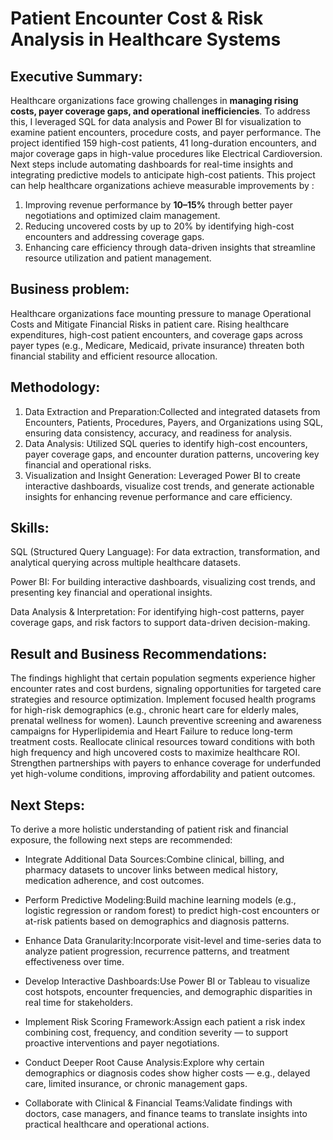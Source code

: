 # Patient Encounter Cost & Risk Analysis in Healthcare Systems

## Executive Summary:
Healthcare organizations face growing challenges in **managing rising costs, payer coverage gaps, and operational inefficiencies**. To address this, I leveraged SQL for data analysis and Power BI for visualization to examine patient encounters, procedure costs, and payer performance. The project identified 159 high-cost patients, 41 long-duration encounters, and major coverage gaps in high-value procedures like Electrical Cardioversion.
Next steps include automating dashboards for real-time insights and integrating predictive models to anticipate high-cost patients.
This project can help healthcare organizations achieve measurable improvements by :
1) Improving revenue performance by **10–15%** through better payer negotiations and optimized claim management.
2) Reducing uncovered costs by up to 20% by identifying high-cost encounters and addressing coverage gaps.
3) Enhancing care efficiency through data-driven insights that streamline resource utilization and patient management.

## Business problem: 

Healthcare organizations face mounting pressure to manage Operational Costs and Mitigate Financial Risks in patient care. Rising healthcare expenditures, high-cost patient encounters, and coverage gaps across payer types (e.g., Medicare, Medicaid, private insurance) threaten both financial stability and efficient resource allocation.

## Methodology: 

1) Data Extraction and Preparation:Collected and integrated datasets from Encounters, Patients, Procedures, Payers, and Organizations using SQL, ensuring data consistency, accuracy, and readiness for analysis.
2) Data Analysis: Utilized SQL queries to identify high-cost encounters, payer coverage gaps, and encounter duration patterns, uncovering key financial and operational risks.
3) Visualization and Insight Generation: Leveraged Power BI to create interactive dashboards, visualize cost trends, and generate actionable insights for enhancing revenue performance and care efficiency.

## Skills:

SQL (Structured Query Language): For data extraction, transformation, and analytical querying across multiple healthcare datasets.

Power BI: For building interactive dashboards, visualizing cost trends, and presenting key financial and operational insights.

Data Analysis & Interpretation: For identifying high-cost patterns, payer coverage gaps, and risk factors to support data-driven decision-making.

## Result and Business Recommendations:

The findings highlight that certain population segments experience higher encounter rates and cost burdens, signaling opportunities for targeted care strategies and resource optimization.
Implement focused health programs for high-risk demographics (e.g., chronic heart care for elderly males, prenatal wellness for women).
Launch preventive screening and awareness campaigns for Hyperlipidemia and Heart Failure to reduce long-term treatment costs.
Reallocate clinical resources toward conditions with both high frequency and high uncovered costs to maximize healthcare ROI.
Strengthen partnerships with payers to enhance coverage for underfunded yet high-volume conditions, improving affordability and patient outcomes.

## Next Steps:

To derive a more holistic understanding of patient risk and financial exposure, the following next steps are recommended:

- Integrate Additional Data Sources:Combine clinical, billing, and pharmacy datasets to uncover links between medical history, medication adherence, and cost outcomes.

- Perform Predictive Modeling:Build machine learning models (e.g., logistic regression or random forest) to predict high-cost encounters or at-risk patients based on demographics and diagnosis patterns.

- Enhance Data Granularity:Incorporate visit-level and time-series data to analyze patient progression, recurrence patterns, and treatment effectiveness over time.

- Develop Interactive Dashboards:Use Power BI or Tableau to visualize cost hotspots, encounter frequencies, and demographic disparities in real time for stakeholders.

- Implement Risk Scoring Framework:Assign each patient a risk index combining cost, frequency, and condition severity — to support proactive interventions and payer negotiations.

- Conduct Deeper Root Cause Analysis:Explore why certain demographics or diagnosis codes show higher costs — e.g., delayed care, limited insurance, or chronic management gaps.

- Collaborate with Clinical & Financial Teams:Validate findings with doctors, case managers, and finance teams to translate insights into practical healthcare and operational actions.




